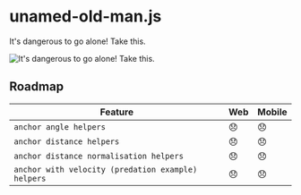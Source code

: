 # unamed-old-man.js

It's dangerous to go alone! Take this.

![It's dangerous to go alone! Take this.](https://66.media.tumblr.com/73ad3d3cbbf91efea40773bd6f1f1e72/tumblr_mlkpzij6T81qizbpto1_1280.gifv "
It's dangerous to go alone! Take this.")

## Roadmap

| Feature | Web | Mobile |
| ------- | --- | ------- |
| `anchor angle helpers`  | 😞 | 😞 |
| `anchor distance helpers` | 😞 | 😞 |
| `anchor distance normalisation helpers` | 😞 | 😞 |
| `anchor with velocity (predation example) helpers` | 😞 | 😞 |
